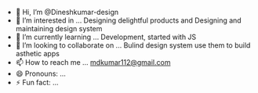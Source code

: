 - 👋 Hi, I’m @Dineshkumar-design
- 👀 I’m interested in ... Designing delightful products and Designing and maintaining design system 
- 🌱 I’m currently learning ... Development, started with JS
- 💞️ I’m looking to collaborate on ... Bulind design system use them to build asthetic apps
- 📫 How to reach me ... mdkumar112@gmail.com
- 😄 Pronouns: ...
- ⚡ Fun fact: ...

<!---
Dineshkumar-design/Dineshkumar-design is a ✨ special ✨ repository because its `README.md` (this file) appears on your GitHub profile.
You can click the Preview link to take a look at your changes.
--->
